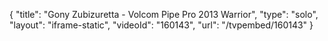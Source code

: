 {
    "title": "Gony Zubizuretta - Volcom Pipe Pro 2013 Warrior",
    "type": "solo",
    "layout": "iframe-static",
    "videoId": "160143",
    "url": "\/tvpembed\/160143"
}